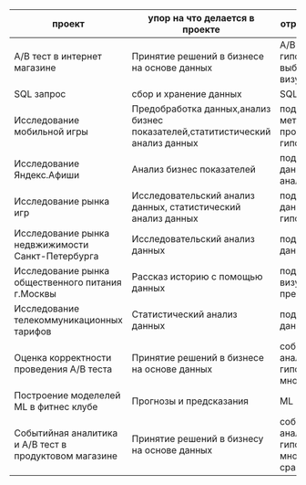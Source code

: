 проект|упор на что делается в проекте |отрабатываемые элементы|библиотеки
--|--|--|--
A/B тест в интернет магазине|Принятие решений в бизнесе на основе данных|A/B тест, приоритезация гипотез,проверка гипотез, выбор стат критерия, визуализация|pandas,numpy,matplotlib,scipy
SQL запрос|сбор и хранение данных|SQL запрос|pandas,sqlalchemy
Исследование мобильной игры|Предобработка данных,анализ бизнес показателей,статитистический анализ данных|подготовка данных, метрики,когортный анализ, проверка гипотез,визуализация|pandas,numpy,matplotlib,seaborn,io,requests,scipy
Исследование Яндекс.Афиши|Анализ бизнес показателей|подготовка данных,метрики,когортный анализ,визуализация|pandas,numpy,matplotlib,seaborn,plotly
Исследование рынка игр|Исследовательский анализ данных, статистический анализ данных|подготовка и исследование данных, проверка гипотез,визуализация|pandas,matplotlib,plotly,seaborn,scipy
Исследование рынка недвжижимости Санкт-Петербурга|Исследовательский анализ данных| подготовка и исследование данных,визуализация|pandas,matplotlib,seaborn
Исследование рынка общественного питания г.Москвы|Рассказ историю с помощью данных|подготовка,исследование и визуализация данных, презентация|pandas, plotly,seaborn,matplotlib
Исследование телекоммуникационных тарифов|Статистический анализ данных|подготовка,исследование данных, проверка гипотез|pandas,scipy,numpy,matplotlib,seaborn
Оценка корректности проведения A/B теста|Принятие решений в бизнесе на основе данных|событийная аналитика,воронки,проверка гипотез,поправки на множественное сравнение|pandas,numpy,matplotlib,seaborn,io,requests,scipy,statsmodels
Построение моделелей ML в фитнес клубе|Прогнозы и предсказания|МL|pandas,matplotlib,sklearn, seaborn,scipy
Событийная аналитика и А/В тест в продуктовом магазине|Принятие решений в бизнесу на основе данных|событийная аналитика,воронки,проверка гипотез,поправки на множественное сравнение,визуализация|pandas, numpy,scipy,matplotlib,math
